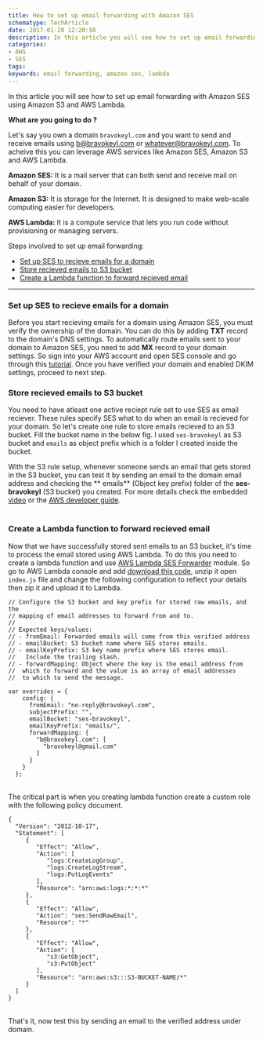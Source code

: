 ```yaml
---
title: How to set up email forwarding with Amazon SES
schematype: TechArticle
date: 2017-01-20 12:20:50
description: In this article you will see how to set up email forwarding with Amazon SES using Amazon S3 and AWS Lambda.
categories:
- AWS
- SES
tags:
keywords: email forwarding, amazon ses, lambda
---
```

In this article you will see how to set up email forwarding with Amazon SES using Amazon S3 and AWS Lambda.

**What are you going to do ?**

Let's say you own a domain `bravokeyl.com` and you want to send and receive emails using b@bravokeyl.com or whatever@bravokeyl.com. To acheive this you can leverage AWS services like Amazon SES, Amazon S3 and AWS Lambda.

**Amazon SES:** It is a mail server that can both send and receive mail on behalf of your domain.

**Amazon S3:** It is storage for the Internet. It is designed to make web-scale computing easier for developers.

**AWS Lambda:** It is a compute service that lets you run code without provisioning or managing servers.

Steps involved to set up email forwarding:

- [Set up SES to recieve emails for a domain](/how-to-set-up-email-forwarding-with-amazon-ses/#Set-up-SES-to-recieve-emails-for-a-domain)
- [Store recieved emails to S3 bucket](/how-to-set-up-email-forwarding-with-amazon-ses/#Store-recieved-emails-to-S3-bucket)
- [Create a Lambda function to forward recieved email](/how-to-set-up-email-forwarding-with-amazon-ses/#Create-a-Lambda-function-to-forward-recieved-email)
<!--more -->
----
### Set up SES to recieve emails for a domain ###

Before you start recieving emails for a domain using Amazon SES, you must verify the ownership of the domain. You can do this by adding **TXT** record to the domain's DNS settings. To automatically route emails sent to your domain to Amazon SES, you need to add **MX** record to your domain settings. So sign into your AWS account and open SES console and go through this [tutorial](http://docs.aws.amazon.com/ses/latest/DeveloperGuide/receiving-email-getting-started-verify.html). Once you have verified your domain and enabled DKIM settings, proceed to next step.

### Store recieved emails to S3 bucket ###

You need to have atleast one active reciept rule set to use SES as email reciever. These rules specify SES what to do when an email is recieved for your domain. So let's create one rule to store emails recieved to an S3 bucket. Fill the bucket name in the below fig. I used `ses-bravokeyl` as S3 bucket and `emails` as object prefix which is a folder I created inside the bucket.
<amp-img src="/how-to-set-up-email-forwarding-with-amazon-ses/ses-ruleset.png" width="650" height="395" alt="Amazon SES - Ruleset" layout="responsive"></amp-img>

With the S3 rule setup, whenever someone sends an email that gets stored in the S3 bucket, you can test it by sending an email to the domain email address and checking the ** emails** (Object key prefix) folder of the **ses-bravokeyl** (S3 bucket) you created. For more details check the embedded [video](https://www.youtube.com/watch?v=tEFKJeAtGqk) or the [AWS developer guide](http://docs.aws.amazon.com/ses/latest/DeveloperGuide/receiving-email-getting-started-receipt-rule.html).
<br/>
<amp-youtube data-videoid="tEFKJeAtGqk" layout="responsive" width="640" height="360"></amp-youtube><br/>
### Create a Lambda function to forward recieved email ###

Now that we have successfully stored sent emails to an S3 bucket, it's time to process the email stored using AWS Lambda. To do this you need to create a lambda function and use [AWS Lambda SES Forwarder](https://github.com/arithmetric/aws-lambda-ses-forwarder) module. So go to AWS Lambda console and add [download this code](https://s3.amazonaws.com/blog.bravokeyl.com/aws-ses-forwarder.zip), unzip it open `index.js` file and change the following configuration to reflect your details then zip it and upload it to Lambda.

```
// Configure the S3 bucket and key prefix for stored raw emails, and the
// mapping of email addresses to forward from and to.
//
// Expected keys/values:
// - fromEmail: Forwarded emails will come from this verified address
// - emailBucket: S3 bucket name where SES stores emails.
// - emailKeyPrefix: S3 key name prefix where SES stores email.
//   Include the trailing slash.
// - forwardMapping: Object where the key is the email address from
//  which to forward and the value is an array of email addresses
//  to which to send the message.

var overrides = {
    config: {
      fromEmail: "no-reply@bravokeyl.com",
      subjectPrefix: "",
      emailBucket: "ses-bravokeyl",
      emailKeyPrefix: "emails/",
      forwardMapping: {
        "b@bravokeyl.com": [
          "bravokeyl@gmail.com"
        ]
      }
    }
  };

```
<br/>The critical part is when you creating lambda function create a custom role with the following policy document.

```
{
  "Version": "2012-10-17",
  "Statement": [
     {
        "Effect": "Allow",
        "Action": [
           "logs:CreateLogGroup",
           "logs:CreateLogStream",
           "logs:PutLogEvents"
        ],
        "Resource": "arn:aws:logs:*:*:*"
     },
     {
        "Effect": "Allow",
        "Action": "ses:SendRawEmail",
        "Resource": "*"
     },
     {
        "Effect": "Allow",
        "Action": [
           "s3:GetObject",
           "s3:PutObject"
        ],
        "Resource": "arn:aws:s3:::S3-BUCKET-NAME/*"
     }
  ]
}
```
<br/>That's it, now test this by sending an email to the verified address under domain.

